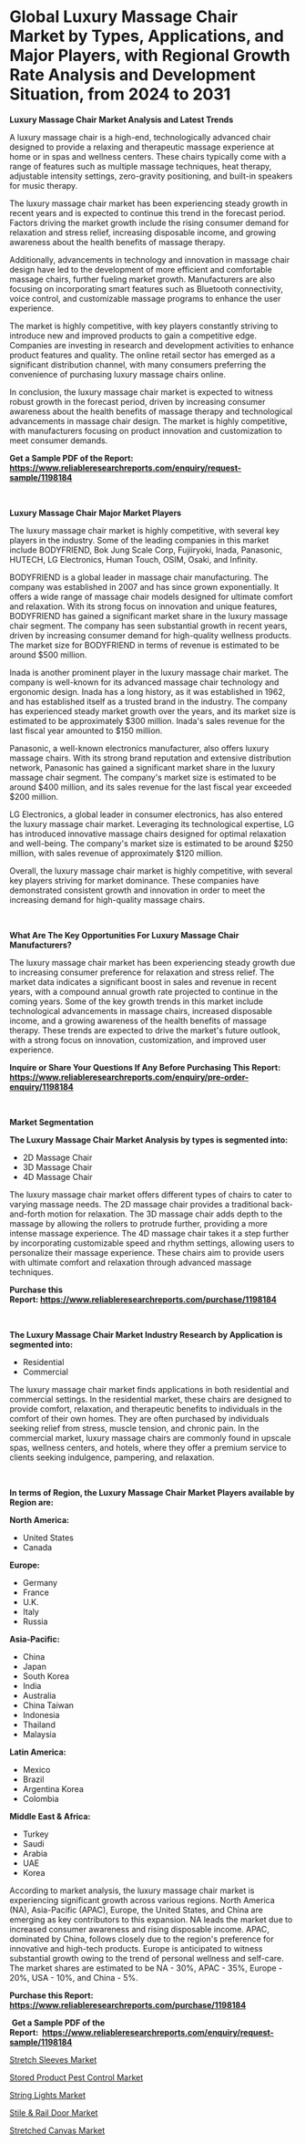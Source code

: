 <p><h1>Global Luxury Massage Chair Market by Types, Applications, and Major Players, with Regional Growth Rate Analysis and Development Situation, from 2024 to 2031</h1></p><p><strong>Luxury Massage Chair Market Analysis and Latest Trends</strong></p>
<p><p>A luxury massage chair is a high-end, technologically advanced chair designed to provide a relaxing and therapeutic massage experience at home or in spas and wellness centers. These chairs typically come with a range of features such as multiple massage techniques, heat therapy, adjustable intensity settings, zero-gravity positioning, and built-in speakers for music therapy.</p><p>The luxury massage chair market has been experiencing steady growth in recent years and is expected to continue this trend in the forecast period. Factors driving the market growth include the rising consumer demand for relaxation and stress relief, increasing disposable income, and growing awareness about the health benefits of massage therapy.</p><p>Additionally, advancements in technology and innovation in massage chair design have led to the development of more efficient and comfortable massage chairs, further fueling market growth. Manufacturers are also focusing on incorporating smart features such as Bluetooth connectivity, voice control, and customizable massage programs to enhance the user experience.</p><p>The market is highly competitive, with key players constantly striving to introduce new and improved products to gain a competitive edge. Companies are investing in research and development activities to enhance product features and quality. The online retail sector has emerged as a significant distribution channel, with many consumers preferring the convenience of purchasing luxury massage chairs online.</p><p>In conclusion, the luxury massage chair market is expected to witness robust growth in the forecast period, driven by increasing consumer awareness about the health benefits of massage therapy and technological advancements in massage chair design. The market is highly competitive, with manufacturers focusing on product innovation and customization to meet consumer demands.</p></p>
<p><strong>Get a Sample PDF of the Report:&nbsp; <a href="https://www.reliableresearchreports.com/enquiry/request-sample/1198184">https://www.reliableresearchreports.com/enquiry/request-sample/1198184</a></strong></p>
<p>&nbsp;</p>
<p><strong>Luxury Massage Chair Major Market Players</strong></p>
<p><p>The luxury massage chair market is highly competitive, with several key players in the industry. Some of the leading companies in this market include BODYFRIEND, Bok Jung Scale Corp, Fujiiryoki, Inada, Panasonic, HUTECH, LG Electronics, Human Touch, OSIM, Osaki, and Infinity. </p><p>BODYFRIEND is a global leader in massage chair manufacturing. The company was established in 2007 and has since grown exponentially. It offers a wide range of massage chair models designed for ultimate comfort and relaxation. With its strong focus on innovation and unique features, BODYFRIEND has gained a significant market share in the luxury massage chair segment. The company has seen substantial growth in recent years, driven by increasing consumer demand for high-quality wellness products. The market size for BODYFRIEND in terms of revenue is estimated to be around $500 million.</p><p>Inada is another prominent player in the luxury massage chair market. The company is well-known for its advanced massage chair technology and ergonomic design. Inada has a long history, as it was established in 1962, and has established itself as a trusted brand in the industry. The company has experienced steady market growth over the years, and its market size is estimated to be approximately $300 million. Inada's sales revenue for the last fiscal year amounted to $150 million.</p><p>Panasonic, a well-known electronics manufacturer, also offers luxury massage chairs. With its strong brand reputation and extensive distribution network, Panasonic has gained a significant market share in the luxury massage chair segment. The company's market size is estimated to be around $400 million, and its sales revenue for the last fiscal year exceeded $200 million.</p><p>LG Electronics, a global leader in consumer electronics, has also entered the luxury massage chair market. Leveraging its technological expertise, LG has introduced innovative massage chairs designed for optimal relaxation and well-being. The company's market size is estimated to be around $250 million, with sales revenue of approximately $120 million.</p><p>Overall, the luxury massage chair market is highly competitive, with several key players striving for market dominance. These companies have demonstrated consistent growth and innovation in order to meet the increasing demand for high-quality massage chairs.</p></p>
<p>&nbsp;</p>
<p><strong>What Are The Key Opportunities For Luxury Massage Chair Manufacturers?</strong></p>
<p><p>The luxury massage chair market has been experiencing steady growth due to increasing consumer preference for relaxation and stress relief. The market data indicates a significant boost in sales and revenue in recent years, with a compound annual growth rate projected to continue in the coming years. Some of the key growth trends in this market include technological advancements in massage chairs, increased disposable income, and a growing awareness of the health benefits of massage therapy. These trends are expected to drive the market's future outlook, with a strong focus on innovation, customization, and improved user experience.</p></p>
<p><strong>Inquire or Share Your Questions If Any Before Purchasing This Report: <a href="https://www.reliableresearchreports.com/enquiry/pre-order-enquiry/1198184">https://www.reliableresearchreports.com/enquiry/pre-order-enquiry/1198184</a></strong></p>
<p>&nbsp;</p>
<p><strong>Market Segmentation</strong></p>
<p><strong>The Luxury Massage Chair Market Analysis by types is segmented into:</strong></p>
<p><ul><li>2D Massage Chair</li><li>3D Massage Chair</li><li>4D Massage Chair</li></ul></p>
<p><p>The luxury massage chair market offers different types of chairs to cater to varying massage needs. The 2D massage chair provides a traditional back-and-forth motion for relaxation. The 3D massage chair adds depth to the massage by allowing the rollers to protrude further, providing a more intense massage experience. The 4D massage chair takes it a step further by incorporating customizable speed and rhythm settings, allowing users to personalize their massage experience. These chairs aim to provide users with ultimate comfort and relaxation through advanced massage techniques.</p></p>
<p><strong>Purchase this Report:&nbsp;<a href="https://www.reliableresearchreports.com/purchase/1198184">https://www.reliableresearchreports.com/purchase/1198184</a></strong></p>
<p>&nbsp;</p>
<p><strong>The Luxury Massage Chair Market Industry Research by Application is segmented into:</strong></p>
<p><ul><li>Residential</li><li>Commercial</li></ul></p>
<p><p>The luxury massage chair market finds applications in both residential and commercial settings. In the residential market, these chairs are designed to provide comfort, relaxation, and therapeutic benefits to individuals in the comfort of their own homes. They are often purchased by individuals seeking relief from stress, muscle tension, and chronic pain. In the commercial market, luxury massage chairs are commonly found in upscale spas, wellness centers, and hotels, where they offer a premium service to clients seeking indulgence, pampering, and relaxation.</p></p>
<p>&nbsp;</p>
<p><strong>In terms of Region, the Luxury Massage Chair Market Players available by Region are:</strong></p>
<p>
    <p> <strong> North America: </strong>
        <ul>
            <li>United States</li>
            <li>Canada</li>
        </ul>
        </p> 
    <p> <strong> Europe: </strong>
        <ul>
            <li>Germany</li>
            <li>France</li>
            <li>U.K.</li>
            <li>Italy</li>
            <li>Russia</li>
        </ul>
        </p> 
    <p> <strong> Asia-Pacific: </strong>
        <ul>
            <li>China</li>
            <li>Japan</li>
            <li>South Korea</li>
            <li>India</li>
            <li>Australia</li>
            <li>China Taiwan</li>
            <li>Indonesia</li>
            <li>Thailand</li>
            <li>Malaysia</li>
        </ul>
        </p> 
    <p> <strong> Latin America: </strong>
        <ul>
            <li>Mexico</li>
            <li>Brazil</li>
            <li>Argentina Korea</li>
            <li>Colombia</li>
        </ul>
        </p> 
    <p> <strong> Middle East & Africa: </strong>
        <ul>
            <li>Turkey</li>
            <li>Saudi</li>
            <li>Arabia</li>
            <li>UAE</li>
            <li>Korea</li>
        </ul>
    </p>
    </p>
<p><p>According to market analysis, the luxury massage chair market is experiencing significant growth across various regions. North America (NA), Asia-Pacific (APAC), Europe, the United States, and China are emerging as key contributors to this expansion. NA leads the market due to increased consumer awareness and rising disposable income. APAC, dominated by China, follows closely due to the region's preference for innovative and high-tech products. Europe is anticipated to witness substantial growth owing to the trend of personal wellness and self-care. The market shares are estimated to be NA - 30%, APAC - 35%, Europe - 20%, USA - 10%, and China - 5%.</p></p>
<p><strong>Purchase this Report: <a href="https://www.reliableresearchreports.com/purchase/1198184">https://www.reliableresearchreports.com/purchase/1198184</a></strong></p>
<p>&nbsp;<strong>Get a Sample PDF of the Report:&nbsp;&nbsp;<a href="https://www.reliableresearchreports.com/enquiry/request-sample/1198184">https://www.reliableresearchreports.com/enquiry/request-sample/1198184</a></strong></p>
<p><strong></strong></p>
<p><p><a href="https://github.com/PeterParrish5/Market-Research-Report-List-2/blob/main/stretch-sleeves-market.md">Stretch Sleeves Market</a></p><p><a href="https://github.com/CliffMedina6/Market-Research-Report-List-2/blob/main/stored-product-pest-control-market.md">Stored Product Pest Control Market</a></p><p><a href="https://github.com/BryceTownsendr/Market-Research-Report-List-2/blob/main/string-lights-market.md">String Lights Market</a></p><p><a href="https://github.com/RickHolmes3/Market-Research-Report-List-2/blob/main/stile-rail-door-market.md">Stile & Rail Door Market</a></p><p><a href="https://github.com/WillieWoodard/Market-Research-Report-List-2/blob/main/stretched-canvas-market.md">Stretched Canvas Market</a></p></p>